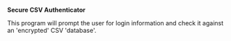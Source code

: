 **Secure CSV Authenticator**

This program will prompt the user for login information and check it against an 'encrypted' CSV 'database'.
